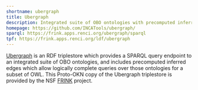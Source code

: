 ```yaml
---
shortname: ubergraph
title: Ubergraph
description: Integrated suite of OBO ontologies with precomputed inferred relationships
homepage: https://github.com/INCATools/ubergraph/
sparql: https://frink.apps.renci.org/ubergraph/sparql
tpf: https://frink.apps.renci.org/ldf/ubergraph
---
```


[Ubergraph](https://github.com/INCATools/ubergraph) is an RDF triplestore which provides a SPARQL query endpoint to an integrated suite of OBO ontologies, and includes precomputed inferred edges which allow logically complete queries over those ontologies for a subset of OWL. This Proto-OKN copy of the Ubergraph triplestore is provided by the NSF [FRINK](https://frink.renci.org) project.
